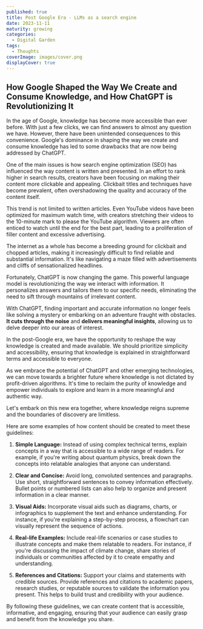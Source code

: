 ```yaml
---
published: true
title: Post Google Era - LLMs as a search engine
date: 2023-11-11
maturity: growing
categories:
  - Digital Garden
tags:
  - Thoughts
coverImage: images/cover.png
displayCover: true
---
```

## How Google Shaped the Way We Create and Consume Knowledge, and How ChatGPT is Revolutionizing It

In the age of Google, knowledge has become more accessible than ever before. With just a few clicks, we can find answers to almost any question we have. However, there have been unintended consequences to this convenience. Google's dominance in shaping the way we create and consume knowledge has led to some drawbacks that are now being addressed by ChatGPT.

One of the main issues is how search engine optimization (SEO) has influenced the way content is written and presented. In an effort to rank higher in search results, creators have been focusing on making their content more clickable and appealing. Clickbait titles and techniques have become prevalent, often overshadowing the quality and accuracy of the content itself.

This trend is not limited to written articles. Even YouTube videos have been optimized for maximum watch time, with creators stretching their videos to the 10-minute mark to please the YouTube algorithm. Viewers are often enticed to watch until the end for the best part, leading to a proliferation of filler content and excessive advertising.

The internet as a whole has become a breeding ground for clickbait and chopped articles, making it increasingly difficult to find reliable and substantial information. It's like navigating a maze filled with advertisements and cliffs of sensationalized headlines.

Fortunately, ChatGPT is now changing the game. This powerful language model is revolutionizing the way we interact with information. It personalizes answers and tailors them to our specific needs, eliminating the need to sift through mountains of irrelevant content.

With ChatGPT, finding important and accurate information no longer feels like solving a mystery or embarking on an adventure fraught with obstacles. **It cuts through the noise** and **delivers meaningful insights**, allowing us to delve deeper into our areas of interest.

In the post-Google era, we have the opportunity to reshape the way knowledge is created and made available. We should prioritize simplicity and accessibility, ensuring that knowledge is explained in straightforward terms and accessible to everyone.

As we embrace the potential of ChatGPT and other emerging technologies, we can move towards a brighter future where knowledge is not dictated by profit-driven algorithms. It's time to reclaim the purity of knowledge and empower individuals to explore and learn in a more meaningful and authentic way.

Let's embark on this new era together, where knowledge reigns supreme and the boundaries of discovery are limitless.

Here are some examples of how content should be created to meet these guidelines:

1. **Simple Language:** Instead of using complex technical terms, explain concepts in a way that is accessible to a wide range of readers. For example, if you're writing about quantum physics, break down the concepts into relatable analogies that anyone can understand.

3. **Clear and Concise:** Avoid long, convoluted sentences and paragraphs. Use short, straightforward sentences to convey information effectively. Bullet points or numbered lists can also help to organize and present information in a clear manner.

5. **Visual Aids:** Incorporate visual aids such as diagrams, charts, or infographics to supplement the text and enhance understanding. For instance, if you're explaining a step-by-step process, a flowchart can visually represent the sequence of actions.

7. **Real-life Examples:** Include real-life scenarios or case studies to illustrate concepts and make them relatable to readers. For instance, if you're discussing the impact of climate change, share stories of individuals or communities affected by it to create empathy and understanding.

9. **References and Citations:** Support your claims and statements with credible sources. Provide references and citations to academic papers, research studies, or reputable sources to validate the information you present. This helps to build trust and credibility with your audience.

By following these guidelines, we can create content that is accessible, informative, and engaging, ensuring that your audience can easily grasp and benefit from the knowledge you share.
